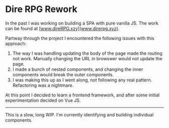 # Dire RPG Rework

In the past I was working on building a SPA with pure vanilla JS. The work can be found at [www.direRPG.xzy](www.direrpg.xyz).

Partway through the project I encountered the following issues with this approach:

1. The way I was handling updating the body of the page made the routing not work. Manually changing the URL in browswer would not update the page.
2. I made a bunch of nested components, and changing the inner components would break the outer components.
3. I was making this up as I went along, not following any real pattern. Refactoring was a nightmare.

At this point I decided to learn a frontend framework, and after some initial experimentation decided on Vue JS.

---

This is a slow, long WIP. I'm currently identifying and building individual components.
